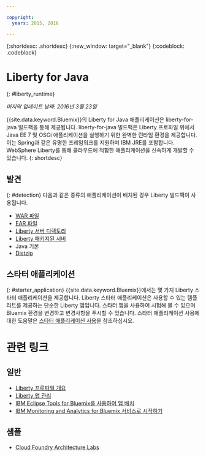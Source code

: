 ```yaml
---

copyright:
  years: 2015, 2016

---
```


{:shortdesc: .shortdesc}
{:new_window: target="_blank"}
{:codeblock: .codeblock}

# Liberty for Java
{: #liberty_runtime}

*마지막 업데이트 날짜: 2016년 3월 23일*

{{site.data.keyword.Bluemix}}의 Liberty for Java 애플리케이션은 liberty-for-java 빌드팩을 통해 제공됩니다. liberty-for-java 빌드팩은 Liberty 프로파일 위에서 Java EE 7 및 OSGi 애플리케이션을 실행하기 위한 완벽한 런타임 환경을 제공합니다. 이는 Spring과 같은 유명한 프레임워크를 지원하며 IBM JRE를 포함합니다. WebSphere Liberty를 통해 클라우드에 적합한 애플리케이션을 신속하게 개발할 수 있습니다.
{: shortdesc}

## 발견
{: #detection}
다음과 같은 종류의 애플리케이션이 배치된 경우 Liberty 빌드팩이 사용됩니다. 
* [WAR 파일](optionsForPushing.html#stand_alone_apps)
* [EAR 파일](optionsForPushing.html#stand_alone_apps)
* [Liberty 서버 디렉토리](optionsForPushing.html#server_directory)
* [Liberty 패키지된 서버](optionsForPushing.html#packaged_server)
* Java 기본
* [Distzip](https://github.com/cloudfoundry/ibm-websphere-liberty-buildpack/blob/master/docs/container-distZip.md)

## 스타터 애플리케이션
{: #starter_application}
{{site.data.keyword.Bluemix}}에서는 몇 가지 Liberty 스타터 애플리케이션을 제공합니다. Liberty 스타터 애플리케이션은 사용할 수 있는 템플리트를 제공하는 단순한 Liberty 앱입니다. 스타터 앱을 사용하여 시험해 볼 수 있으며 Bluemix 환경을 변경하고 변경사항을 푸시할 수 있습니다. 스타터 애플리케이션 사용에 대한 도움말은 [스타터 애플리케이션 사용](../../cfapps/starter_app_usage.html)을 참조하십시오. 

# 관련 링크
## 일반
* [Liberty 프로파일 개요](http://www-01.ibm.com/support/knowledgecenter/SSAW57_8.5.5/com.ibm.websphere.wlp.nd.doc/ae/cwlp_about.html)
* [Liberty 앱 관리](../../manageapps/app_mng.html#Utilities)
* [IBM Eclipse Tools for Bluemix를 사용하여 앱 배치](../../manageapps/eclipsetools/eclipsetools.html#eclipsetools)
* [IBM Monitoring and Analytics for Bluemix 서비스로 시작하기](../../services/monana/index.html#monana_oview)
## 샘플
* [Cloud Foundry Architecture Labs](https://developer.ibm.com/bluemix/docs/category/cloud-foundry-docs/)
